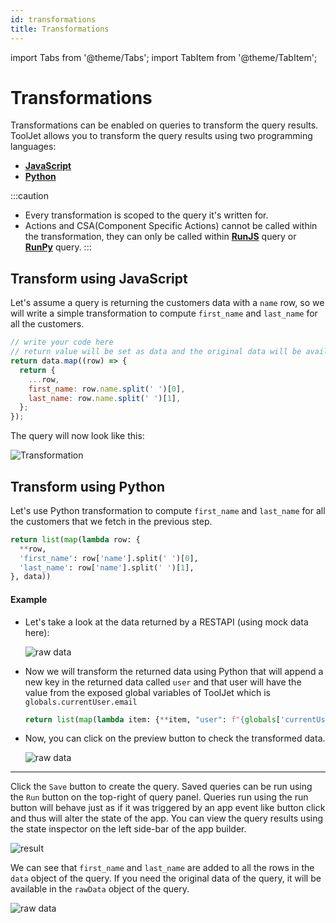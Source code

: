 ```yaml
---
id: transformations
title: Transformations
---
```

import Tabs from '@theme/Tabs';
import TabItem from '@theme/TabItem';

# Transformations

Transformations can be enabled on queries to transform the query results. ToolJet allows you to transform the query results using two programming languages: 

- **[JavaScript](#transform-using-javascript)** 
- **[Python](#transform-using-python)** 

:::caution
- Every transformation is scoped to the query it's written for. 
- Actions and CSA(Component Specific Actions) cannot be called within the transformation, they can only be called within **[RunJS](/docs/data-sources/run-js)** query or **[RunPy](/docs/data-sources/run-py)** query.
:::

## Transform using JavaScript

Let's assume a query is returning the customers data with a `name` row, so we will write a simple transformation to compute `first_name` and `last_name` for all the customers.

```javascript
// write your code here
// return value will be set as data and the original data will be available as rawData
return data.map((row) => {
  return {
    ...row,
    first_name: row.name.split(' ')[0],
    last_name: row.name.split(' ')[1],
  };
});
```

The query will now look like this:

<div style={{textAlign: 'center'}}>

<img className="screenshot-full" src="/img/tutorial/transformations/jstransformv2.png" alt="Transformation" />

</div>

## Transform using Python

Let's use Python transformation to compute `first_name` and `last_name` for all the customers that we fetch in the previous step.

```python
return list(map(lambda row: {
  **row,
  'first_name': row['name'].split(' ')[0],
  'last_name': row['name'].split(' ')[1],
}, data))
```

#### Example

- Let's take a look at the data returned by a RESTAPI (using mock data here):
  <div style={{textAlign: 'center'}}>

  <img className="screenshot-full" src="/img/tutorial/transformations/ogdata.png" alt="raw data" />

  </div>

- Now we will transform the returned data using Python that will append a new key in the returned data called `user` and that user will have the value from the exposed global variables of ToolJet which is `globals.currentUser.email`
  ```python
  return list(map(lambda item: {**item, "user": f"{globals['currentUser']['email']}"}, data))
  ```

- Now, you can click on the preview button to check the transformed data.
  <div style={{textAlign: 'center'}}>

  <img className="screenshot-full" src="/img/tutorial/transformations/tdata.png" alt="raw data" />

  </div>

---

Click the `Save` button to create the query. Saved queries can be run using the `Run` button on the top-right of query panel. Queries run using the run button will behave just as if it was triggered by an app event like button click and thus will alter the state of the app. You can view the query results using the state inspector on the left side-bar of the app builder.

<div style={{textAlign: 'center'}}>

<img className="screenshot-full" src="/img/tutorial/transformations/run.png"  alt="result"/>

</div>

We can see that `first_name` and `last_name` are added to all the rows in the `data` object of the query. If you need the original data of the query, it will be available in the `rawData` object of the query.

<div style={{textAlign: 'center'}}>

<img className="screenshot-full" src="/img/tutorial/transformations/rawdata.png" alt="raw data" />

</div>
